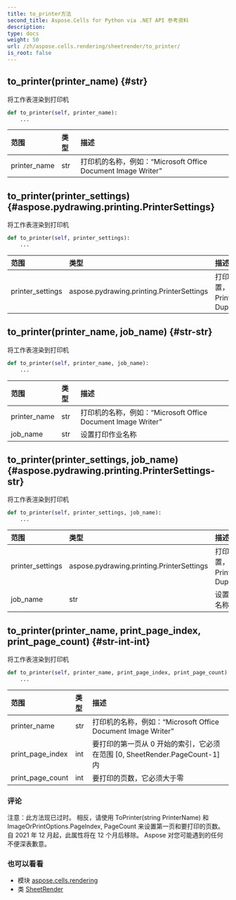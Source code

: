 ```yaml
---
title: to_printer方法
second_title: Aspose.Cells for Python via .NET API 参考资料
description:
type: docs
weight: 50
url: /zh/aspose.cells.rendering/sheetrender/to_printer/
is_root: false
---
```

##  to_printer(printer_name) {#str}
将工作表渲染到打印机



```python
def to_printer(self, printer_name):
    ...
```


|范围|类型|描述|
| :- | :- | :- |
| printer_name | str |打印机的名称，例如：“Microsoft Office Document Image Writer”|


##  to_printer(printer_settings) {#aspose.pydrawing.printing.PrinterSettings}
将工作表渲染到打印机



```python
def to_printer(self, printer_settings):
    ...
```


|范围|类型|描述|
| :- | :- | :- |
| printer_settings | aspose.pydrawing.printing.PrinterSettings |打印机的设置，例如 PrinterName、Duplex|


##  to_printer(printer_name, job_name) {#str-str}
将工作表渲染到打印机



```python
def to_printer(self, printer_name, job_name):
    ...
```


|范围|类型|描述|
| :- | :- | :- |
| printer_name | str |打印机的名称，例如：“Microsoft Office Document Image Writer”|
| job_name | str |设置打印作业名称|


##  to_printer(printer_settings, job_name) {#aspose.pydrawing.printing.PrinterSettings-str}
将工作表渲染到打印机



```python
def to_printer(self, printer_settings, job_name):
    ...
```


|范围|类型|描述|
| :- | :- | :- |
| printer_settings | aspose.pydrawing.printing.PrinterSettings |打印机的设置，例如 PrinterName、Duplex|
| job_name | str |设置打印作业名称|


##  to_printer(printer_name, print_page_index, print_page_count) {#str-int-int}
将工作表渲染到打印机



```python
def to_printer(self, printer_name, print_page_index, print_page_count):
    ...
```


|范围|类型|描述|
| :- | :- | :- |
| printer_name | str |打印机的名称，例如：“Microsoft Office Document Image Writer”|
| print_page_index | int |要打印的第一页从 0 开始的索引，它必须在范围 [0, SheetRender.PageCount-1] 内|
| print_page_count | int |要打印的页数，它必须大于零|
### 评论

注意：此方法现已过时。
相反，请使用 ToPrinter(string PrinterName) 和 ImageOrPrintOptions.PageIndex, PageCount 来设置第一页和要打印的页数。
自 2021 年 12 月起，此属性将在 12 个月后移除。
Aspose 对您可能遇到的任何不便深表歉意。


### 也可以看看
* 模块 [aspose.cells.rendering](../../)
* 类 [SheetRender](/cells/python-net/zh/aspose.cells.rendering/sheetrender)
